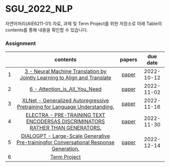 # SGU_2022_NLP
자연어처리(AIE6211-01) 자료, 과제 및 Term Project를 위한 저장소로 아래 Table의 contents를 통해 내용을 확인할 수 있습니다.  

### Assignment 
||contents| papers |due date|
|:---:|:---:|:---:|:---:|
|1|[3 - Neural Machine Translation by Jointly Learning to Align and Translate](https://github.com/DeepHaeJoong/SGU_2022_NLP/blob/master/3%20-%20Neural%20Machine%20Translation%20by%20Jointly%20Learning%20to%20Align%20and%20Translate.ipynb)| [paper](https://arxiv.org/pdf/1409.0473.pdf)|2022-10-12|
|2|[6 - Attention_is_All_You_Need](https://github.com/DeepHaeJoong/SGU_2022_NLP/blob/master/6%20-%20Attention_is_All_You_Need.ipynb)|[paper](https://arxiv.org/pdf/1706.03762.pdf)|2022-11-02|
|3|[XLNet - Generalized Autoregressive Pretraining for Language Understanding.](https://github.com/DeepHaeJoong/SGU_2022_NLP/blob/master/XLNet/7%20-%20XLNet_Generalized%20Autoregressive%20Pretraining%20for%20Language%20Understanding.ipynb)|[paper](https://arxiv.org/pdf/1906.08237.pdf)|2022-11-16|
|4|[ELECTRA - PRE-TRAINING TEXT ENCODERSAS DISCRIMINATORS RATHER THAN GENERATORS.](https://github.com/google-research/electra)|[paper](https://arxiv.org/pdf/2003.10555.pdf)|2022-11-30|
|5|[DIALOGPT - Large-Scale Generative Pre-trainingfor Conversational Response Generation.](https://github.com/DeepHaeJoong/SGU_2022_NLP/blob/master/DialoGPT/DialoGPT.ipynb) |[paper](https://arxiv.org/pdf/1911.00536.pdf)|2022-12-14|
|6|[Term Project](...) | | |2022-12-30|


